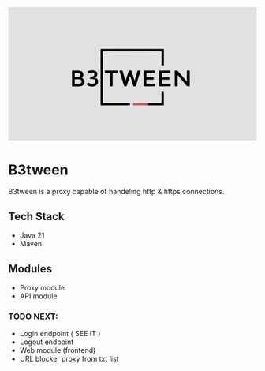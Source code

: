 <p align="center">
   <img src="./B3.jpg">
</p>

# B3tween
B3tween is a proxy capable of handeling http & https connections.

## Tech Stack
- Java 21
- Maven

## Modules
- Proxy module
- API module

### TODO NEXT:
- Login endpoint ( SEE IT )
- Logout endpoint
- Web module (frontend)
- URL blocker proxy from txt list